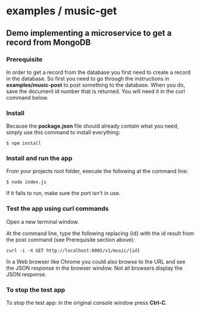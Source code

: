 examples / music-get
=====================

Demo implementing a microservice to get a record from MongoDB 
---------------------------------------------------------------------

### Prerequisite

In order to get a record from the database you first need to create a record in the database. So first you need to go through the instructions in  __examples/music-post__ to post something to the database.  When you do, save the document id number that is returned.  You will need it in the curl command below.

### Install

Because the __package.json__ file should already contain what you need, simply use this command to install everything:

    $ npm install

### Install and run the app

From your projects root folder, execute the following at the command line:

    $ node index.js

If it fails to run, make sure the port isn't in use.

### Test the app using curl commands

Open a new terminal window.

At the command line, type the following replacing {id} with the id result from the post command (see Prerequisite section above):

    curl -i -X GET http://localhost:8005/v1/music/{id}

In a Web browser like Chrome you could also browse to the URL and see the JSON response in the browser window. Not all browsers display the JSON response.

### To stop the test app

To stop the test app: in the original console window press __Ctrl-C__.